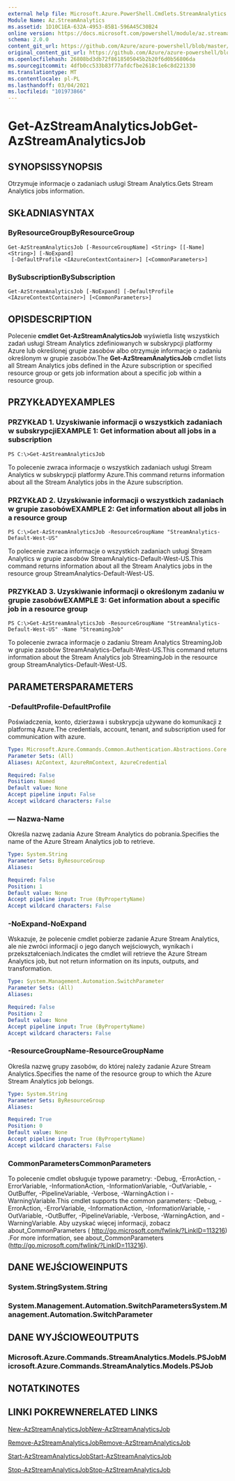 ```yaml
---
external help file: Microsoft.Azure.PowerShell.Cmdlets.StreamAnalytics.dll-Help.xml
Module Name: Az.StreamAnalytics
ms.assetid: 1D10C1EA-632A-4953-85B1-596A45C30B24
online version: https://docs.microsoft.com/powershell/module/az.streamanalytics/get-azstreamanalyticsjob
schema: 2.0.0
content_git_url: https://github.com/Azure/azure-powershell/blob/master/src/StreamAnalytics/StreamAnalytics/help/Get-AzStreamAnalyticsJob.md
original_content_git_url: https://github.com/Azure/azure-powershell/blob/master/src/StreamAnalytics/StreamAnalytics/help/Get-AzStreamAnalyticsJob.md
ms.openlocfilehash: 26808bd3db72f8618505045b2b20f6d0b56806da
ms.sourcegitcommit: 4dfb0cc533b83f77afdcfbe2618c1e6c8d221330
ms.translationtype: MT
ms.contentlocale: pl-PL
ms.lasthandoff: 03/04/2021
ms.locfileid: "101973866"
---
```

# <span data-ttu-id="53a6c-101">Get-AzStreamAnalyticsJob</span><span class="sxs-lookup"><span data-stu-id="53a6c-101">Get-AzStreamAnalyticsJob</span></span>

## <span data-ttu-id="53a6c-102">SYNOPSIS</span><span class="sxs-lookup"><span data-stu-id="53a6c-102">SYNOPSIS</span></span>
<span data-ttu-id="53a6c-103">Otrzymuje informacje o zadaniach usługi Stream Analytics.</span><span class="sxs-lookup"><span data-stu-id="53a6c-103">Gets Stream Analytics jobs information.</span></span>

## <span data-ttu-id="53a6c-104">SKŁADNIA</span><span class="sxs-lookup"><span data-stu-id="53a6c-104">SYNTAX</span></span>

### <span data-ttu-id="53a6c-105">ByResourceGroup</span><span class="sxs-lookup"><span data-stu-id="53a6c-105">ByResourceGroup</span></span>
```
Get-AzStreamAnalyticsJob [-ResourceGroupName] <String> [[-Name] <String>] [-NoExpand]
 [-DefaultProfile <IAzureContextContainer>] [<CommonParameters>]
```

### <span data-ttu-id="53a6c-106">BySubscription</span><span class="sxs-lookup"><span data-stu-id="53a6c-106">BySubscription</span></span>
```
Get-AzStreamAnalyticsJob [-NoExpand] [-DefaultProfile <IAzureContextContainer>] [<CommonParameters>]
```

## <span data-ttu-id="53a6c-107">OPIS</span><span class="sxs-lookup"><span data-stu-id="53a6c-107">DESCRIPTION</span></span>
<span data-ttu-id="53a6c-108">Polecenie **cmdlet Get-AzStreamAnalyticsJob** wyświetla listę wszystkich zadań usługi Stream Analytics zdefiniowanych w subskrypcji platformy Azure lub określonej grupie zasobów albo otrzymuje informacje o zadaniu określonym w grupie zasobów.</span><span class="sxs-lookup"><span data-stu-id="53a6c-108">The **Get-AzStreamAnalyticsJob** cmdlet lists all Stream Analytics jobs defined in the Azure subscription or specified resource group or gets job information about a specific job within a resource group.</span></span>

## <span data-ttu-id="53a6c-109">PRZYKŁADY</span><span class="sxs-lookup"><span data-stu-id="53a6c-109">EXAMPLES</span></span>

### <span data-ttu-id="53a6c-110">PRZYKŁAD 1. Uzyskiwanie informacji o wszystkich zadaniach w subskrypcji</span><span class="sxs-lookup"><span data-stu-id="53a6c-110">EXAMPLE 1: Get information about all jobs in a subscription</span></span>
```
PS C:\>Get-AzStreamAnalyticsJob
```

<span data-ttu-id="53a6c-111">To polecenie zwraca informacje o wszystkich zadaniach usługi Stream Analytics w subskrypcji platformy Azure.</span><span class="sxs-lookup"><span data-stu-id="53a6c-111">This command returns information about all the Stream Analytics jobs in the Azure subscription.</span></span>

### <span data-ttu-id="53a6c-112">PRZYKŁAD 2. Uzyskiwanie informacji o wszystkich zadaniach w grupie zasobów</span><span class="sxs-lookup"><span data-stu-id="53a6c-112">EXAMPLE 2: Get information about all jobs in a resource group</span></span>
```
PS C:\>Get-AzStreamAnalyticsJob -ResourceGroupName "StreamAnalytics-Default-West-US"
```

<span data-ttu-id="53a6c-113">To polecenie zwraca informacje o wszystkich zadaniach usługi Stream Analytics w grupie zasobów StreamAnalytics-Default-West-US.</span><span class="sxs-lookup"><span data-stu-id="53a6c-113">This command returns information about all the Stream Analytics jobs in the resource group StreamAnalytics-Default-West-US.</span></span>

### <span data-ttu-id="53a6c-114">PRZYKŁAD 3. Uzyskiwanie informacji o określonym zadaniu w grupie zasobów</span><span class="sxs-lookup"><span data-stu-id="53a6c-114">EXAMPLE 3: Get information about a specific job in a resource group</span></span>
```
PS C:\>Get-AzStreamAnalyticsJob -ResourceGroupName "StreamAnalytics-Default-West-US" -Name "StreamingJob"
```

<span data-ttu-id="53a6c-115">To polecenie zwraca informacje o zadaniu Stream Analytics StreamingJob w grupie zasobów StreamAnalytics-Default-West-US.</span><span class="sxs-lookup"><span data-stu-id="53a6c-115">This command returns information about the Stream Analytics job StreamingJob in the resource group StreamAnalytics-Default-West-US.</span></span>

## <span data-ttu-id="53a6c-116">PARAMETERS</span><span class="sxs-lookup"><span data-stu-id="53a6c-116">PARAMETERS</span></span>

### <span data-ttu-id="53a6c-117">-DefaultProfile</span><span class="sxs-lookup"><span data-stu-id="53a6c-117">-DefaultProfile</span></span>
<span data-ttu-id="53a6c-118">Poświadczenia, konto, dzierżawa i subskrypcja używane do komunikacji z platformą Azure.</span><span class="sxs-lookup"><span data-stu-id="53a6c-118">The credentials, account, tenant, and subscription used for communication with azure.</span></span>

```yaml
Type: Microsoft.Azure.Commands.Common.Authentication.Abstractions.Core.IAzureContextContainer
Parameter Sets: (All)
Aliases: AzContext, AzureRmContext, AzureCredential

Required: False
Position: Named
Default value: None
Accept pipeline input: False
Accept wildcard characters: False
```

### <span data-ttu-id="53a6c-119">— Nazwa</span><span class="sxs-lookup"><span data-stu-id="53a6c-119">-Name</span></span>
<span data-ttu-id="53a6c-120">Określa nazwę zadania Azure Stream Analytics do pobrania.</span><span class="sxs-lookup"><span data-stu-id="53a6c-120">Specifies the name of the Azure Stream Analytics job to retrieve.</span></span>

```yaml
Type: System.String
Parameter Sets: ByResourceGroup
Aliases:

Required: False
Position: 1
Default value: None
Accept pipeline input: True (ByPropertyName)
Accept wildcard characters: False
```

### <span data-ttu-id="53a6c-121">-NoExpand</span><span class="sxs-lookup"><span data-stu-id="53a6c-121">-NoExpand</span></span>
<span data-ttu-id="53a6c-122">Wskazuje, że polecenie cmdlet pobierze zadanie Azure Stream Analytics, ale nie zwróci informacji o jego danych wejściowych, wynikach i przekształceniach.</span><span class="sxs-lookup"><span data-stu-id="53a6c-122">Indicates the cmdlet will retrieve the Azure Stream Analytics job, but not return information on its inputs, outputs, and transformation.</span></span>

```yaml
Type: System.Management.Automation.SwitchParameter
Parameter Sets: (All)
Aliases:

Required: False
Position: 2
Default value: None
Accept pipeline input: True (ByPropertyName)
Accept wildcard characters: False
```

### <span data-ttu-id="53a6c-123">-ResourceGroupName</span><span class="sxs-lookup"><span data-stu-id="53a6c-123">-ResourceGroupName</span></span>
<span data-ttu-id="53a6c-124">Określa nazwę grupy zasobów, do której należy zadanie Azure Stream Analytics.</span><span class="sxs-lookup"><span data-stu-id="53a6c-124">Specifies the name of the resource group to which the Azure Stream Analytics job belongs.</span></span>

```yaml
Type: System.String
Parameter Sets: ByResourceGroup
Aliases:

Required: True
Position: 0
Default value: None
Accept pipeline input: True (ByPropertyName)
Accept wildcard characters: False
```

### <span data-ttu-id="53a6c-125">CommonParameters</span><span class="sxs-lookup"><span data-stu-id="53a6c-125">CommonParameters</span></span>
<span data-ttu-id="53a6c-126">To polecenie cmdlet obsługuje typowe parametry: -Debug, -ErrorAction, -ErrorVariable, -InformationAction, -InformationVariable, -OutVariable, -OutBuffer, -PipelineVariable, -Verbose, -WarningAction i -WarningVariable.</span><span class="sxs-lookup"><span data-stu-id="53a6c-126">This cmdlet supports the common parameters: -Debug, -ErrorAction, -ErrorVariable, -InformationAction, -InformationVariable, -OutVariable, -OutBuffer, -PipelineVariable, -Verbose, -WarningAction, and -WarningVariable.</span></span> <span data-ttu-id="53a6c-127">Aby uzyskać więcej informacji, zobacz about_CommonParameters ( http://go.microsoft.com/fwlink/?LinkID=113216) .</span><span class="sxs-lookup"><span data-stu-id="53a6c-127">For more information, see about_CommonParameters (http://go.microsoft.com/fwlink/?LinkID=113216).</span></span>

## <span data-ttu-id="53a6c-128">DANE WEJŚCIOWE</span><span class="sxs-lookup"><span data-stu-id="53a6c-128">INPUTS</span></span>

### <span data-ttu-id="53a6c-129">System.String</span><span class="sxs-lookup"><span data-stu-id="53a6c-129">System.String</span></span>

### <span data-ttu-id="53a6c-130">System.Management.Automation.SwitchParameters</span><span class="sxs-lookup"><span data-stu-id="53a6c-130">System.Management.Automation.SwitchParameter</span></span>

## <span data-ttu-id="53a6c-131">DANE WYJŚCIOWE</span><span class="sxs-lookup"><span data-stu-id="53a6c-131">OUTPUTS</span></span>

### <span data-ttu-id="53a6c-132">Microsoft.Azure.Commands.StreamAnalytics.Models.PSJob</span><span class="sxs-lookup"><span data-stu-id="53a6c-132">Microsoft.Azure.Commands.StreamAnalytics.Models.PSJob</span></span>

## <span data-ttu-id="53a6c-133">NOTATKI</span><span class="sxs-lookup"><span data-stu-id="53a6c-133">NOTES</span></span>

## <span data-ttu-id="53a6c-134">LINKI POKREWNE</span><span class="sxs-lookup"><span data-stu-id="53a6c-134">RELATED LINKS</span></span>

[<span data-ttu-id="53a6c-135">New-AzStreamAnalyticsJob</span><span class="sxs-lookup"><span data-stu-id="53a6c-135">New-AzStreamAnalyticsJob</span></span>](./New-AzStreamAnalyticsJob.md)

[<span data-ttu-id="53a6c-136">Remove-AzStreamAnalyticsJob</span><span class="sxs-lookup"><span data-stu-id="53a6c-136">Remove-AzStreamAnalyticsJob</span></span>](./Remove-AzStreamAnalyticsJob.md)

[<span data-ttu-id="53a6c-137">Start-AzStreamAnalyticsJob</span><span class="sxs-lookup"><span data-stu-id="53a6c-137">Start-AzStreamAnalyticsJob</span></span>](./Start-AzStreamAnalyticsJob.md)

[<span data-ttu-id="53a6c-138">Stop-AzStreamAnalyticsJob</span><span class="sxs-lookup"><span data-stu-id="53a6c-138">Stop-AzStreamAnalyticsJob</span></span>](./Stop-AzStreamAnalyticsJob.md)


